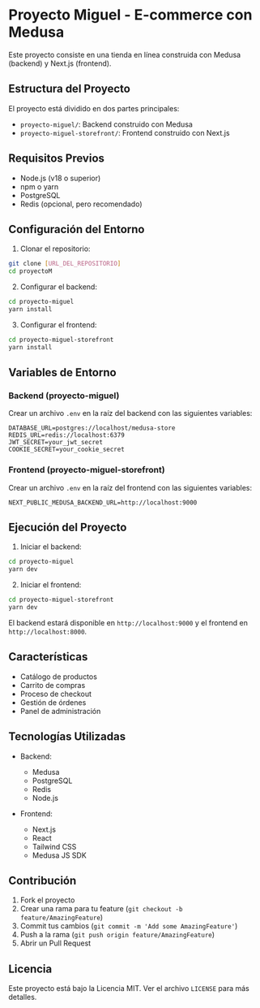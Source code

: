 # Proyecto Miguel - E-commerce con Medusa

Este proyecto consiste en una tienda en línea construida con Medusa (backend) y Next.js (frontend).

## Estructura del Proyecto

El proyecto está dividido en dos partes principales:

- `proyecto-miguel/`: Backend construido con Medusa
- `proyecto-miguel-storefront/`: Frontend construido con Next.js

## Requisitos Previos

- Node.js (v18 o superior)
- npm o yarn
- PostgreSQL
- Redis (opcional, pero recomendado)

## Configuración del Entorno

1. Clonar el repositorio:
```bash
git clone [URL_DEL_REPOSITORIO]
cd proyectoM
```

2. Configurar el backend:
```bash
cd proyecto-miguel
yarn install
```

3. Configurar el frontend:
```bash
cd proyecto-miguel-storefront
yarn install
```

## Variables de Entorno

### Backend (proyecto-miguel)
Crear un archivo `.env` en la raíz del backend con las siguientes variables:
```
DATABASE_URL=postgres://localhost/medusa-store
REDIS_URL=redis://localhost:6379
JWT_SECRET=your_jwt_secret
COOKIE_SECRET=your_cookie_secret
```

### Frontend (proyecto-miguel-storefront)
Crear un archivo `.env` en la raíz del frontend con las siguientes variables:
```
NEXT_PUBLIC_MEDUSA_BACKEND_URL=http://localhost:9000
```

## Ejecución del Proyecto

1. Iniciar el backend:
```bash
cd proyecto-miguel
yarn dev
```

2. Iniciar el frontend:
```bash
cd proyecto-miguel-storefront
yarn dev
```

El backend estará disponible en `http://localhost:9000` y el frontend en `http://localhost:8000`.

## Características

- Catálogo de productos
- Carrito de compras
- Proceso de checkout
- Gestión de órdenes
- Panel de administración

## Tecnologías Utilizadas

- Backend:
  - Medusa
  - PostgreSQL
  - Redis
  - Node.js

- Frontend:
  - Next.js
  - React
  - Tailwind CSS
  - Medusa JS SDK

## Contribución

1. Fork el proyecto
2. Crear una rama para tu feature (`git checkout -b feature/AmazingFeature`)
3. Commit tus cambios (`git commit -m 'Add some AmazingFeature'`)
4. Push a la rama (`git push origin feature/AmazingFeature`)
5. Abrir un Pull Request

## Licencia

Este proyecto está bajo la Licencia MIT. Ver el archivo `LICENSE` para más detalles. 